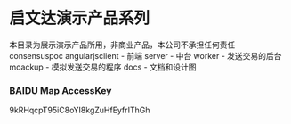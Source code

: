# 启文达演示产品系列
本目录为展示演示产品所用，非商业产品，本公司不承担任何责任
consensuspoc
angularjsclient - 前端
server - 中台
worker - 发送交易的后台
moackup - 模拟发送交易的程序
docs - 文档和设计图
### BAIDU Map AccessKey
9kRHqcpT95iC8oYI8kgZuHfEyfrIThGh
